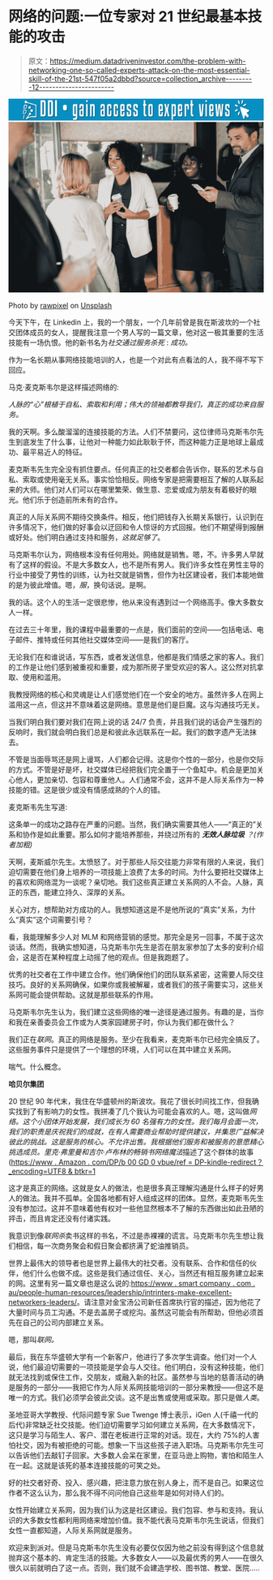 # 网络的问题:一位专家对 21 世纪最基本技能的攻击

> 原文：<https://medium.datadriveninvestor.com/the-problem-with-networking-one-so-called-experts-attack-on-the-most-essential-skill-of-the-21st-547f05a2dbbd?source=collection_archive---------12----------------------->

[![](img/6a31e9fe5760dc45bef3fbf207f37c7e.png)](http://www.track.datadriveninvestor.com/1B9E)![](img/61f70b4c42dd133158d9bec4e3abf648.png)

Photo by [rawpixel](https://unsplash.com/@rawpixel?utm_source=medium&utm_medium=referral) on [Unsplash](https://unsplash.com?utm_source=medium&utm_medium=referral)

今天下午，在 Linkedin 上，我的一个朋友，一个几年前曾是我在斯波坎的一个社交团体成员的女人，提醒我注意一个男人写的一篇文章，他对这一极其重要的生活技能有一场仇恨。他的新书名为*社交通过服务杀死* : *成功。*

作为一名长期从事网络技能培训的人，也是一个对此有点看法的人，我不得不写下回应。

马克·麦克斯韦尔是这样描述网络的:

*人脉的“心”根植于自私、索取和利用；伟大的领袖都教导我们，真正的成功来自服务。*

我的天啊。多么酸溜溜的连接技能的方法。人们不禁要问，这位律师马克斯韦尔先生到底发生了什么事，让他对一种能力如此耿耿于怀，而这种能力正是地球上最成功、最平易近人的特征。

麦克斯韦先生完全没有抓住要点。任何真正的社交者都会告诉你，联系的艺术与自私、索取或使用毫无关系。事实恰恰相反。网络专家是把需要相互了解的人联系起来的大师。他们对人们可以在哪里繁荣、做生意、恋爱或成为朋友有着极好的眼光。他们乐于创造前所未有的合作。

真正的人际关系网不期待交换条件。相反，他们把钱存入长期关系银行，认识到在许多情况下，他们做的好事会以迂回和令人惊讶的方式回报。他们不期望得到报酬或好处。他们明白通过支持和服务，*这就足够了*。

马克斯韦尔认为，网络根本没有任何用处。网络就是销售。嗯，不。许多男人早就有了这样的假设。不是大多数女人，也不是所有男人。我们许多女性在男性主导的行业中接受了男性的训练，认为社交就是销售，但作为社区建设者，我们本能地做的是为彼此增值。嗯，*服*，换句话说。是啊。

我的话。这个人的生活一定很悲惨，他从来没有遇到过一个网络高手。像大多数女人一样。

在过去三十年里，我的课程中最重要的一点是，我们面前的空间——包括电话、电子邮件、推特或任何其他社交媒体空间——是我们的客厅。

无论我们在和谁说话，写东西，或者发送信息，他都是我们情感之家的客人。我们的工作是让他们感到被重视和重要，成为那所房子里受欢迎的客人。这公然对抗拿取、使用和滥用。

我教授网络的核心和灵魂是让人们感觉他们在一个安全的地方。虽然许多人在网上滥用这一点，但这并不意味着这是网络。意思是他们是巨魔。这与沟通技巧无关。

当我们明白我们要对我们在网上说的话 24/7 负责，并且我们说的话会产生强烈的反响时，我们就会明白我们总是和彼此永远联系在一起。我们的数字遗产无法抹去。

不管是当面辱骂还是网上谩骂，人们都会记得。这是你个性的一部分，也是你交际的方式。不管是好是坏，社交媒体已经把我们完全置于一个鱼缸中。机会是更加关心他人，更加亲切、包容和尊重他人。人们通常不会，这并不是人际关系作为一种技能的错。这是很少或没有情感成熟的个人的错。

麦克斯韦先生写道:

这条单一的成功之路存在严重的问题。当然，我们确实需要其他人——“真正的”关系和协作是如此重要。那么如何才能培养那些，并绕过所有的 ***无效人脉垃圾*** *？(作者加粗)*

天啊，麦斯威尔先生。太愤怒了。对于那些人际交往能力非常有限的人来说，我们迫切需要在他们身上培养的一项技能上浪费了太多的时间。为什么要把社交媒体上的喜欢和网络混为一谈呢？亲切地。我们这些真正建立关系网的人不会。人脉，真正的东西，能建立持久、深厚的关系。

关心对方，想帮助对方成功的人。我想知道这是不是他所说的“真实”关系，为什么“真实”这个词需要引号？

看，我能理解多少人对 MLM 和网络营销的感觉。那完全是另一回事，不属于这次谈话。然而，我确实想知道，马克斯韦尔先生是否在朋友家参加了太多的安利介绍会，这是否在某种程度上动摇了他的观点。但是我跑题了。

优秀的社交者在工作中建立合作。他们确保他们的团队联系紧密，这需要人际交往技巧。良好的关系网确保，如果你或我被解雇，或者我们的孩子需要实习，这些关系网可能会提供帮助。这就是那些联系的作用。

马克斯韦尔先生认为，我们建立这些网络的唯一途径是通过服务。有趣的是，当你和我在亲善委员会工作或为人类家园建房子时，你认为我们都在做什么？

我们正在*联网*。真正的网络是服务。至少在我看来，麦克斯韦尔已经完全搞反了。这些服务事件只是提供了一个理想的环境，人们可以在其中建立关系网。

喘气。什么概念。

**哈贝尔集团**

20 世纪 90 年代末，我住在华盛顿州的斯波坎。我花了很长时间找工作，但我确实找到了有影响力的女性。我拼凑了几个我认为可能会喜欢的人。嗯，这叫做*网络。*这个小团体开始发展，我们成长为 60 名强有力的女性。我们每月会面一次，我们的职责是庆祝我们的成就，在有人需要商业帮助时提供建议，并集思广益解决彼此的挑战。这是服务的核心。不允许出售。我根据他们服务和被服务的意愿精心挑选成员。里克·弗里曼和吉尔·卢布林的畅销书*网络魔法*描述了这个群体的故事([https://www . Amazon . com/DP/b 00 GD 0 vbue/ref = DP-kindle-redirect？_encoding=UTF8 & btkr=1](https://www.amazon.com/dp/B00GD0VBUE/ref=dp-kindle-redirect?_encoding=UTF8&btkr=1)

这才是真正的网络。这就是女人的做法，也是很多真正理解沟通是什么样子的好男人的做法。我并不孤单。全国各地都有好人组成这样的团体。显然，麦克斯韦先生没有参加过。这并不意味着他有权对一些他显然根本不了解的东西做出如此丑陋的抨击，而且肯定还没有付诸实践。

我意识到像*联网杀*卖书这样的书名，不过是赤裸裸的谎言。马克斯韦尔先生想让我们相信，每一次商务聚会和假日聚会都挤满了蛇油推销员。

世界上最伟大的领导者也是世界上最伟大的社交者。没有联系、合作和信任的伙伴，他们什么也做不成。这些是我们通过信任、关心，当然还有相互服务建立起来的网。这里有另一篇文章也是这么说的:[https://www . smart company . com . au/people-human-resources/leadership/intrinters-make-excellent-networkers-leaders/](https://www.smartcompany.com.au/people-human-resources/leadership/introverts-make-excellent-networkers-leaders/)。请注意对金宝汤公司新任首席执行官的描述，因为他花了大量时间与员工沟通。不是去盖房子或挖沟。虽然这可能会有所帮助，但他必须首先在自己的公司内部建立关系。

嗯，那叫*联网。*

最后，我在东华盛顿大学有一个新客户，他进行了多次学生调查。他们对一个人说，他们最迫切需要的一项技能是学会与人交往。他们明白，没有这种技能，他们就无法找到或保住工作，交朋友，或融入新的社区。虽然参与当地的慈善活动的确是服务的一部分——我把它作为人际关系网技能培训的一部分来教授——但这不是唯一的方式。我们必须学会彼此交谈。这不是出售或使用或采取。那只是做*人类*。

圣地亚哥大学教授、代际问题专家 Sue Twenge 博士表示，iGen 人(千禧一代的后代)非常缺乏社交技能。他们迫切需要学习如何建立关系网，在大多数情况下，这只是学习与陌生人、客户、潜在老板进行正常的对话。现在，大约 75%的人害怕社交，因为有被拒绝的可能。想象一下当这些孩子进入职场。马克斯韦尔先生可以告诉他们去敲钉子回家。大多数人会呆在家里，在亚马逊上购物，害怕和陌生人在一起。这就是该死的基本连接技能的可笑之处。

好的社交者好奇、投入、感兴趣，把注意力放在别人身上，而不是自己。如果这位作者不这么认为，那么我不得不问问他自己这些年是如何对待人们的。

女性开始建立关系网，因为我们认为这是社区建设。我们包容、参与和支持。我认识的大多数女性都利用网络来增加价值。我不能代表马克斯韦尔先生说话，但我们女性一直都知道，人际关系网就是服务。

欢迎来到派对。但是马克斯韦尔先生没有必要仅仅因为他之前没有得到这个信息就抛弃这个基本的、肯定生活的技能。大多数女人——以及最优秀的男人——在很久很久以前就明白了这一点。否则，我们就不会建造学校、图书馆、教堂、医院…..